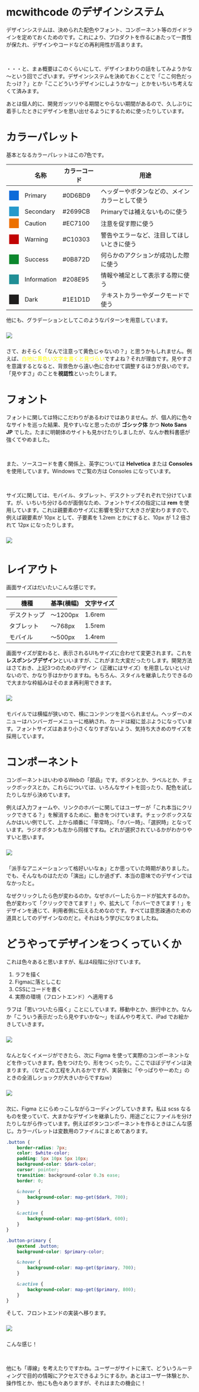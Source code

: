 # mcwithcode のデザインシステム
デザインシステムは、決められた配色やフォント、コンポーネント等のガイドラインを定めておくためのです。これにより、プロダクトを作るにあたって一貫性が保たれ、デザインやコードなどの再利用性が高まります。

</br>

・・・と、まぁ概要はこのくらいにして、デザインまわりの話をしてみようかな～という回でございます。デザインシステムを決めておくことで「ここ何色だったっけ？」とか「ここどういうデザインにしようかなー」とかをいちいち考えなくて済みます。

あとは個人的に、開発ガッツリやる期間とやらない期間があるので、久しぶりに着手したときにデザインを思い出せるようにするために使ったりしています。

# カラーパレット
基本となるカラーパレットはこの7色です。

||名称|カラーコード|用途|
|--|--|--|--|
|<div style="width: 26px; height: 26px; background-color: #0D6BD9;"/>|Primary|#0D6BD9|ヘッダーやボタンなどの、メインカラーとして使う|
|<div style="width: 26px; height: 26px; background-color: #2699CB;"/>|Secondary|#2699CB|Primaryでは補えないものに使う|
|<div style="width: 26px; height: 26px; background-color: #EC7100;"/>|Caution|#EC7100|注意を促す際に使う|
|<div style="width: 26px; height: 26px; background-color: #C10303;"/>|Warning|#C10303|警告やエラーなど、注目してほしいときに使う|
|<div style="width: 26px; height: 26px; background-color: #0B872D;"/>|Success|#0B872D|何らかのアクションが成功した際に使う|
|<div style="width: 26px; height: 26px; background-color: #208E95;"/>|Information|#208E95|情報や補足として表示する際に使う|
|<div style="width: 26px; height: 26px; background-color: #1E1D1D;"/>|Dark|#1E1D1D|テキストカラーやダークモードで使う|

他にも、グラデーションとしてこのようなパターンを用意しています。

<img src="https://raw.githubusercontent.com/mcwithcode/mcwithcode-blog/refs/heads/main/web/20241102/media/color.webp" vspace="10">

さて、おそらく「なんで注意って黄色じゃないの？」と思うかもしれません。例えば、<span style="color: yellow;">白地に黄色い文字を書くと見づらい</span>ですよね？それが理由です。見やすさを意識するとなると、背景色から遠い色に合わせて調整するほうが良いのです。「見やすさ」のことを**視認性**といったりします。

# フォント
フォントに関しては特にこだわりがあるわけではありません。が、個人的に色々なサイトを巡った結果、見やすいなと思ったのが **ゴシック体** かつ **Noto Sans JP** でした。たまに明朝体のサイトも見かけたりしましたが、なんか教科書感が強くてやめました。

</br>

また、ソースコードを書く関係上、英字については **Helvetica** または **Consoles** を使用しています。Windows でご覧の方は Consoles になっています。

</br>

サイズに関しては、モバイル、タブレット、デスクトップそれぞれで分けています。が、いちいち分けるのが面倒なため、フォントサイズの指定には **rem** を使用しています。これは親要素のサイズに影響を受けて大きさが変わりますので、例えば親要素が 10px として、子要素を 1.2rem とかにすると、10px が 1.2 倍されて 12px になったりします。

<img src="https://raw.githubusercontent.com/mcwithcode/mcwithcode-blog/refs/heads/main/web/20241102/media/font.webp" vspace="10">

# レイアウト
画面サイズはだいたいこんな感じです。

|機種|基準(横幅)|文字サイズ|
|--|--|--|
|デスクトップ|～1200px|1.6rem|
|タブレット|～768px|1.5rem|
|モバイル|～500px|1.4rem|

画面サイズが変わると、表示されるUIもサイズに合わせて変更されます。これを**レスポンシブデザイン**といいますが、これがまた大変だったりします。開発方法はさておき、上記3つのためのデザイン（正確にはサイズ）を用意しないといけないので、かなり手はかかりますね。もちろん、スタイルを継承したりできるので大まかな枠組みはそのまま再利用できます。

<img src="https://raw.githubusercontent.com/mcwithcode/mcwithcode-blog/refs/heads/main/web/20241102/media/layout.webp" vspace="10">

モバイルでは横幅が狭いので、横にコンテンツを並べられません。ヘッダーのメニューはハンバーガーメニューに格納され、カードは縦に並ぶようになっています。フォントサイズはあまり小さくなりすぎないよう、気持ち大きめのサイズを採用しています。

# コンポーネント
コンポーネントはいわゆるWebの「部品」です。ボタンとか、ラベルとか、チェックボックスとか。これらについては、いろんなサイトを回ったり、配色を試したりしながら決めています。

例えば入力フォームや、リンクのホバーに関してはユーザーが「これ本当にクリックできてる？」を解消するために、動きをつけています。チェックボックスなんかはいい例でして、上から順番に「平常時」、「ホバー時」、「選択時」となっています。ラジオボタンも左から同様ですね。どれが選択されているかがわかりやすいと思います。

<img src="https://raw.githubusercontent.com/mcwithcode/mcwithcode-blog/refs/heads/main/web/20241102/media/component.webp" vspace="10">

「派手なアニメーションって格好いいなぁ」とか思っていた時期がありました。でも、そんなものはただの「演出」にしか過ぎず、本当の意味でのデザインではなかったと。

なぜクリックしたら色が変わるのか。なぜホバーしたらカードが拡大するのか。色が変わって「クリックできてます！」や、拡大して「ホバーできてます！」をデザインを通じて、利用者側に伝えるためなのです。すべては意思疎通のための道具としてのデザインなのだと。それはもう学びになりましたね。

# どうやってデザインをつくっていくか
これは色々あると思いますが、私は4段階に分けています。

1. ラフを描く
2. Figmaに落としこむ
3. CSSにコードを書く
4. 実際の環境（フロントエンド）へ適用する

ラフは「思いついたら描く」ことにしています。移動中とか、旅行中とか。なんか「こういう表示だったら見やすいかな～」をぼんやり考えて、iPad でお絵かきしていきます。

<img src="https://raw.githubusercontent.com/mcwithcode/mcwithcode-blog/refs/heads/main/web/20241102/media/draft.webp" vspace="10">

なんとなくイメージができたら、次に Figma を使って実際のコンポーネントなどを作っていきます。色をつけたり、形をつくったり。ここでほぼデザインは決まります。（なぜこの工程を入れるかですが、実装後に「やっぱりやーめた」のときの全消しショックが大きいからですねｗ）

<img src="https://raw.githubusercontent.com/mcwithcode/mcwithcode-blog/refs/heads/main/web/20241102/media/figma.webp" vspace="10">

次に、Figma とにらめっこしながらコーディングしていきます。私は scss なるものを使っていて、大まかなデザインを継承したり、用途ごとにファイルを分けたりしながら作っています。例えばボタンコンポーネントを作るときはこんな感じ。カラーパレットは変数用のファイルにまとめてあります。

```scss
.button {
    border-radius: 7px;
    color: $white-color;
    padding: 5px 10px 5px 10px;
    background-color: $dark-color;
    cursor: pointer;
    transition: background-color 0.3s ease;
    border: 0;

    &:hover {
        background-color: map-get($dark, 700);
    }

    &:active {
        background-color: map-get($dark, 600);
    }
}

.button-primary {
    @extend .button;
    background-color: $primary-color;

    &:hover {
        background-color: map-get($primary, 700);
    }

    &:active {
        background-color: map-get($primary, 800);
    }
}
```

そして、フロントエンドの実装へ移ります。

<img src="https://raw.githubusercontent.com/mcwithcode/mcwithcode-blog/refs/heads/main/web/20241102/media/site.webp" vspace="10">

こんな感じ！

</br>

他にも「導線」を考えたりですかね。ユーザーがサイトに来て、どういうルーティングで目的の情報にアクセスできるようにするか。あとはユーザー体験とか、操作性とか、他にも色々ありますが、それはまたの機会に！